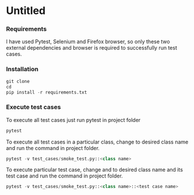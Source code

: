 # Untitled

### Requirements

I have used Pytest, Selenium and Firefox browser, so only these two external dependencies and browser is required to successfully run test cases. 

### Installation

```python
git clone 
cd
pip install -r requirements.txt
```

### Execute test cases

To execute all test cases just run pytest in project folder

```python
pytest
```

To execute all test cases in a particular class, change <class name> to desired class name and run the command in project folder.

```python
pytest -v test_cases/smoke_test.py::<class name>
```

To execute particular test case, change <class name> and <test case name> to desired class name and its test case and run the command in project folder.

```python
pytest -v test_cases/smoke_test.py::<class name>::<test case name>
```
